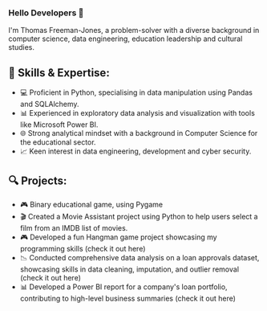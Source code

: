 ### Hello Developers 👋

I'm Thomas Freeman-Jones, a problem-solver with a diverse background in computer science, data engineering, education leadership and cultural studies.
## 🚀 Skills & Expertise:
- 💻 Proficient in Python, specialising in data manipulation using Pandas and SQLAlchemy.
- 📊 Experienced in exploratory data analysis and visualization with tools like Microsoft Power BI.
- 🌐 Strong analytical mindset with a background in Computer Science for the educational sector.
- 📈 Keen interest in data engineering, development and cyber security.
## 🔍 Projects:
- 🎮 Binary educational game, using Pygame
- 🎬 Created a Movie Assistant project using Python to help users select a film from an IMDB list of movies.
- 🎮 Developed a fun Hangman game project showcasing my programming skills (check it out here)
- 📉 Conducted comprehensive data analysis on a loan approvals dataset, showcasing skills in data cleaning, imputation, and outlier removal (check it out here)
- 📊 Developed a Power BI report for a company's loan portfolio, contributing to high-level business summaries (check it out here)
<!--
**tfreeman04/tfreeman04** is a ✨ _special_ ✨ repository because its `README.md` (this file) appears on your GitHub profile.

Here are some ideas to get you started:

- 🔭 I’m currently working on ...
- 🌱 I’m currently learning ...
- 👯 I’m looking to collaborate on ...
- 🤔 I’m looking for help with ...
- 💬 Ask me about ...
- 📫 How to reach me: ...
- 😄 Pronouns: ...
- ⚡ Fun fact: ...
-->
